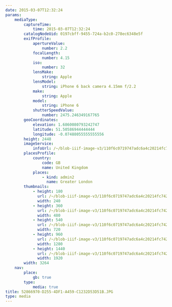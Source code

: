 ```yaml
---
date: 2015-03-07T12:32:24
params:
    mediaType:
        captureTime:
            time: 2015-03-07T12:32:24
        catalogNodeUid: 0197cbff-9455-724a-b2c0-278ec6348e5f
        exifProfile:
            apertureValue:
                number: 2.2
            focalLength:
                number: 4.15
            iso:
                number: 32
            lensMake:
                string: Apple
            lensModel:
                string: iPhone 6 back camera 4.15mm f/2.2
            make:
                string: Apple
            model:
                string: iPhone 6
            shutterSpeedValue:
                number: 2475.246349167765
        geoCoordinates:
            elevation: 1.6860080793242747
            latitude: 51.50586944444444
            longitude: -0.07488055555555556
        height: 2448
        imageService:
            infoUrl: /~/blob-iiif-image-v3/110f6c0719747adc6a4c20214fc742428aaf4d86e4c2c9553d75a9626e8132b6/info.json
        placesProfile:
            country:
                code: GB
                name: United Kingdom
            places:
                - kind: admin2
                  name: Greater London
        thumbnails:
            - height: 180
              url: /~/blob-iiif-image-v3/110f6c0719747adc6a4c20214fc742428aaf4d86e4c2c9553d75a9626e8132b6/full/240%2C180/0/default.jpg
              width: 240
            - height: 360
              url: /~/blob-iiif-image-v3/110f6c0719747adc6a4c20214fc742428aaf4d86e4c2c9553d75a9626e8132b6/full/480%2C360/0/default.jpg
              width: 480
            - height: 540
              url: /~/blob-iiif-image-v3/110f6c0719747adc6a4c20214fc742428aaf4d86e4c2c9553d75a9626e8132b6/full/720%2C540/0/default.jpg
              width: 720
            - height: 960
              url: /~/blob-iiif-image-v3/110f6c0719747adc6a4c20214fc742428aaf4d86e4c2c9553d75a9626e8132b6/full/1280%2C960/0/default.jpg
              width: 1280
            - height: 1440
              url: /~/blob-iiif-image-v3/110f6c0719747adc6a4c20214fc742428aaf4d86e4c2c9553d75a9626e8132b6/full/1920%2C1440/0/default.jpg
              width: 1920
        width: 3264
    nav:
        place:
            gb: true
        type:
            media: true
title: 52866970-D255-4DF1-A459-C1232D53D51B.JPG
type: media
---
```

